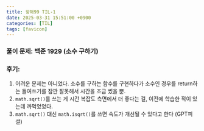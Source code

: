 ```yaml
---
title: 항해99 TIL-1
date: 2025-03-31 15:51:00 +0900
categories: [TIL]
tags: [favicon]
---
```


### 풀이 문제: 백준 1929 (소수 구하기)

### 후기: 
1. 어려운 문제는 아니었다. 소수를 구하는 함수를 구현하다가 소수인 경우를 return하는 들여쓰기를 잠깐 잘못해서 시간을 조금 썼을 뿐.
2. `math.sqrt()`를 쓰는 게 시간 복잡도 측면에서 더 좋다는 걸, 이전에 학습한 적이 있는데 까먹었었다.
3. `math.sqrt()` 대신 `math.isqrt()`를 쓰면 속도가 개선될 수 있다고 한다 (GPT피셜)